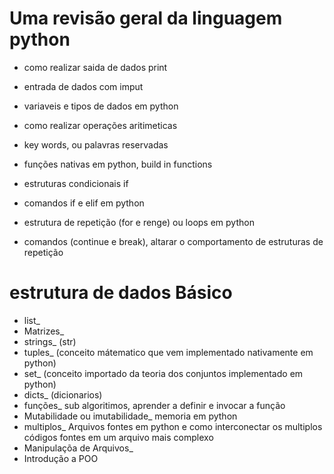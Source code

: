 # Uma revisão geral da linguagem python

- como realizar saida de dados print

- entrada de dados com imput

- variaveis e tipos de dados em python

- como realizar operações aritimeticas

- key words, ou palavras reservadas

- funções nativas em python, build in functions

- estruturas condicionais if

- comandos if e elif em python

- estrutura de repetição (for e renge) ou loops em python 

- comandos (continue e break), altarar o comportamento de estruturas de repetição

# estrutura de dados Básico

- list_
- Matrizes_
- strings_    (str)
- tuples_ (conceito mátematico que vem implementado nativamente em python)
- set_    (conceito importado da teoria dos conjuntos implementado em python)
- dicts_  (dicionarios)
- funções_    sub algoritimos, aprender a definir e invocar a função  
- Mutabilidade ou imutabilidade_  memoria em python 
- multiplos_  Arquivos fontes em python e como interconectar os multiplos códigos fontes em um arquivo mais complexo
- Manipulaçõa de Arquivos_ 
- Introdução a POO
